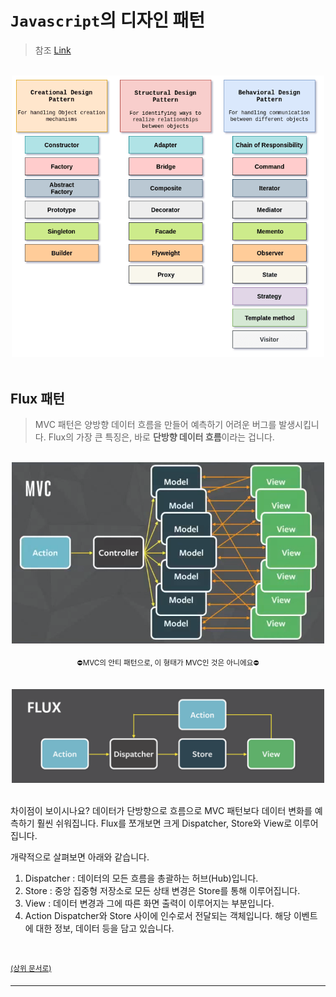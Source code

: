 # `Javascript`의 디자인 패턴
> 참조 [Link](https://www.telerik.com/blogs/design-patterns-in-javascript)

<br>

<div align=center>

<img src="./img/Behavioral-Design-Patterns.png" width="500">

</div>

<br>

## Flux 패턴
> MVC 패턴은 양방향 데이터 흐름을 만들어 예측하기 어려운 버그를 발생시킵니다. Flux의 가장 큰 특징은, 바로 **단방향 데이터 흐름**이라는 겁니다.

<br>

<div align='center'>

<img src='./img/mvc.png' width='500'/>

<sub>⛔️MVC의 안티 패턴으로, 이 형태가 MVC인 것은 아니에요⛔️</sub>

<br>

<img src='./img/flux.png' width='500'/>

</div>

<br>

차이점이 보이시나요? 데이터가 단방향으로 흐름으로 MVC 패턴보다 데이터 변화를 예측하기 훨씬 쉬워집니다. Flux를 쪼개보면 크게 Dispatcher, Store와 View로 이루어집니다.

개략적으로 살펴보면 아래와 같습니다.
1. Dispatcher : 데이터의 모든 흐름을 총괄하는 허브(Hub)입니다.
2. Store : 중앙 집중형 저장소로 모든 상태 변경은 Store를 통해 이루어집니다.
3. View : 데이터 변경과 그에 따른 화면 출력이 이루어지는 부분입니다.
4. Action Dispatcher와 Store 사이에 인수로서 전달되는 객체입니다. 해당 이벤트에 대한 정보, 데이터 등을 담고 있습니다.

<br>

<sup>[(상위 문서로)](https://github.com/InSeong-So/IT-Note)</sup>

<hr>
<br>